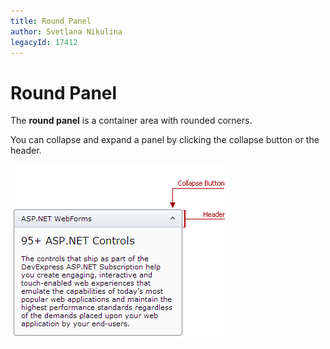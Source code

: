```yaml
---
title: Round Panel
author: Svetlana Nikulina
legacyId: 17412
---
```

# Round Panel
The **round panel** is a container area with rounded corners.

You can collapse and expand a panel by clicking the collapse button or the header.

![Round Panel overview1](../images/img24053.png)